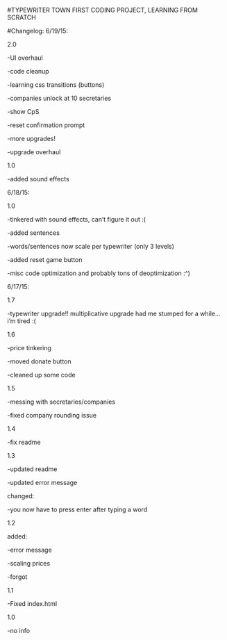 
#TYPEWRITER TOWN
FIRST CODING PROJECT, LEARNING FROM SCRATCH

#Changelog:
6/19/15:

2.0

-UI overhaul

-code cleanup

-learning css transitions (buttons)

-companies unlock at 10 secretaries

-show CpS

-reset confirmation prompt

-more upgrades!

-upgrade overhaul


1.0

-added sound effects


6/18/15:

1.0

-tinkered with sound effects, can’t figure it out :(


-added sentences

-words/sentences now scale per typewriter (only 3 levels)

-added reset game button

-misc code optimization and probably tons of deoptimization :^)


6/17/15: 

1.7

-typewriter upgrade!! multiplicative upgrade had me stumped for a while... i’m tired :(


1.6

-price tinkering

-moved donate button

-cleaned up some code


1.5

-messing with secretaries/companies

-fixed company rounding issue


1.4

-fix readme


1.3

-updated readme

-updated error message

changed:

-you now have to press enter after typing a word


1.2 

added:

-error message

-scaling prices

-forgot


1.1

-Fixed index.html


1.0

-no info
